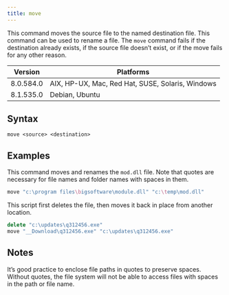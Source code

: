 ```yaml
---
title: move
---
```


This command moves the source file to the named destination file. This command
can be used to rename a file. The `move` command
fails if the destination already exists, if the source file doesn’t exist, or if
the move fails for any other reason.

Version | Platforms
--- | ---
8.0.584.0 | AIX, HP-UX, Mac, Red Hat, SUSE, Solaris, Windows
8.1.535.0 | Debian, Ubuntu

## Syntax

    move <source> <destination>

## Examples

This command moves and renames the `mod.dll` file. Note that quotes are
necessary for file names and folder names with spaces in them.

```actionscript
move "c:\program files\bigsoftware\module.dll" "c:\temp\mod.dll"
```

This script first deletes the file, then moves it back in place from another
location.

```actionscript
delete "c:\updates\q312456.exe"
move "__Download\q312456.exe" "c:\updates\q312456.exe"
```

## Notes

It’s good practice to enclose file paths in quotes to preserve spaces. Without
quotes, the file system will not be able to access files with spaces in the path
or file name.
